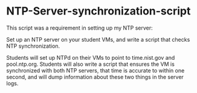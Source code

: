 # NTP-Server-synchronization-script
This script was a requirement in setting up my NTP server:

Set up an NTP server on your student VMs, and write a script that checks NTP synchronization.

Students will set up NTPd on their VMs to point to time.nist.gov and pool.ntp.org.
Students will also write a script that ensures the VM is synchronized with both NTP servers, that time is accurate to within one second, and will dump information about these two things in the server logs.
